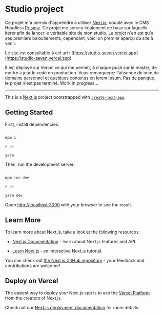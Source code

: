 
# Studio project

Ce projet m'a permis d'apprendre à utiliser [Next.js](https://nextjs.org/), couplé avec le CMS Headless [Prismic](https://prismic.io).  Ce projet me servira également de base sur laquelle itérer afin de lancer le véritable site de mon studio. Le projet n'en est qu'à ses premiers balbutiements, cependant, voici un premier aperçu du site à venir. 

Le site est consultable à cet url : [https://studio-seven.vercel.app](https://studio-seven.vercel.app)

Il est déployé sur Vercel ce qui me permet, à chaque push sur le master, de mettre à jour le code en production.
Vous remarquerez l'absence de nom de domaine personnel et quelques contenus en lorem ipsum. Pas de panique, le projet n'est pas terminé. Work in progress...

-------------------

This is a [Next.js](https://nextjs.org/) project bootstrapped with [`create-next-app`](https://github.com/vercel/next.js/tree/canary/packages/create-next-app).

  

## Getting Started

  

First, install dependencies:

  

```bash

npm i

# or

yarn

```

  

Then, run the development server:

  

```bash

npm run dev

# or

yarn dev

```

  

Open [http://localhost:3000](http://localhost:3000) with your browser to see the result.

  

## Learn More

  

To learn more about Next.js, take a look at the following resources:

  

- [Next.js Documentation](https://nextjs.org/docs) - learn about Next.js features and API.

- [Learn Next.js](https://nextjs.org/learn) - an interactive Next.js tutorial.

  

You can check out [the Next.js GitHub repository](https://github.com/vercel/next.js/) - your feedback and contributions are welcome!

  

## Deploy on Vercel

  

The easiest way to deploy your Next.js app is to use the [Vercel Platform](https://vercel.com/import?utm_medium=default-template&filter=next.js&utm_source=create-next-app&utm_campaign=create-next-app-readme) from the creators of Next.js.

  

Check out our [Next.js deployment documentation](https://nextjs.org/docs/deployment) for more details.